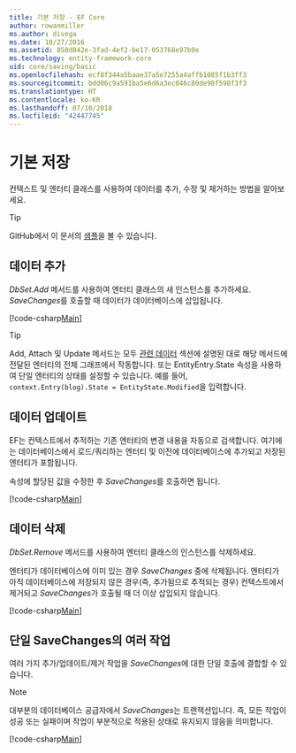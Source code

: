 ```yaml
---
title: 기본 저장 - EF Core
author: rowanmiller
ms.author: divega
ms.date: 10/27/2016
ms.assetid: 850d842e-3fad-4ef2-be17-053768e97b9e
ms.technology: entity-framework-core
uid: core/saving/basic
ms.openlocfilehash: ecf8f344a5baae37a5e7255a4affb1085f1b3ff3
ms.sourcegitcommit: bdd06c9a591ba5e6d6a3ec046c80de98f598f3f3
ms.translationtype: HT
ms.contentlocale: ko-KR
ms.lasthandoff: 07/10/2018
ms.locfileid: "42447745"
---
```

# <a name="basic-save"></a>기본 저장

컨텍스트 및 엔터티 클래스를 사용하여 데이터를 추가, 수정 및 제거하는 방법을 알아보세요.

> [!TIP]  
> GitHub에서 이 문서의 [샘플](https://github.com/aspnet/EntityFramework.Docs/tree/master/samples/core/Saving/Saving/Basics/)을 볼 수 있습니다.

## <a name="adding-data"></a>데이터 추가

*DbSet.Add* 메서드를 사용하여 엔터티 클래스의 새 인스턴스를 추가하세요. *SaveChanges*를 호출할 때 데이터가 데이터베이스에 삽입됩니다.

[!code-csharp[Main](../../../samples/core/Saving/Saving/Basics/Sample.cs#Add)]

> [!TIP]  
> Add, Attach 및 Update 메서드는 모두 [관련 데이터](related-data.md) 섹션에 설명된 대로 해당 메서드에 전달된 엔터티의 전체 그래프에서 작동합니다. 또는 EntityEntry.State 속성을 사용하여 단일 엔터티의 상태를 설정할 수 있습니다. 예를 들어, `context.Entry(blog).State = EntityState.Modified`을 입력합니다.

## <a name="updating-data"></a>데이터 업데이트

EF는 컨텍스트에서 추적하는 기존 엔터티의 변경 내용을 자동으로 검색합니다. 여기에는 데이터베이스에서 로드/쿼리하는 엔터티 및 이전에 데이터베이스에 추가되고 저장된 엔터티가 포함됩니다.

속성에 할당된 값을 수정한 후 *SaveChanges*를 호출하면 됩니다.

[!code-csharp[Main](../../../samples/core/Saving/Saving/Basics/Sample.cs#Update)]

## <a name="deleting-data"></a>데이터 삭제

*DbSet.Remove* 메서드를 사용하여 엔터티 클래스의 인스턴스를 삭제하세요.

엔터티가 데이터베이스에 이미 있는 경우 *SaveChanges* 중에 삭제됩니다. 엔터티가 아직 데이터베이스에 저장되지 않은 경우(즉, 추가됨으로 추적되는 경우) 컨텍스트에서 제거되고 *SaveChanges*가 호출될 때 더 이상 삽입되지 않습니다.

[!code-csharp[Main](../../../samples/core/Saving/Saving/Basics/Sample.cs#Remove)]

## <a name="multiple-operations-in-a-single-savechanges"></a>단일 SaveChanges의 여러 작업

여러 가지 추가/업데이트/제거 작업을 *SaveChanges*에 대한 단일 호출에 결합할 수 있습니다.

> [!NOTE]  
> 대부분의 데이터베이스 공급자에서 *SaveChanges*는 트랜잭션입니다. 즉, 모든 작업이 성공 또는 실패이며 작업이 부분적으로 적용된 상태로 유지되지 않음을 의미합니다.

[!code-csharp[Main](../../../samples/core/Saving/Saving/Basics/Sample.cs#MultipleOperations)]
